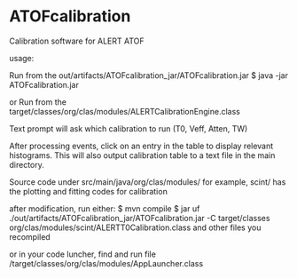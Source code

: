 # ATOFcalibration
Calibration software for ALERT ATOF

usage:


Run from the out/artifacts/ATOFcalibration_jar/ATOFcalibration.jar
$ java -jar ATOFcalibration.jar


or Run from the target/classes/org/clas/modules/ALERTCalibrationEngine.class

Text prompt will ask which calibration to run (T0, Veff, Atten, TW)

After processing events, click on an entry in the table to display relevant histograms.  This will also output calibration table to a text file in the main directory.



Source code under src/main/java/org/clas/modules/
for example, scint/ has the plotting and fitting codes for calibration

after  modification, run either:
$ mvn compile 
$ jar uf ./out/artifacts/ATOFcalibration_jar/ATOFcalibration.jar -C target/classes org/clas/modules/scint/ALERTT0Calibration.class
and other files you recompiled

or in your code luncher, find and run file   /target/classes/org/clas/modules/AppLauncher.class



